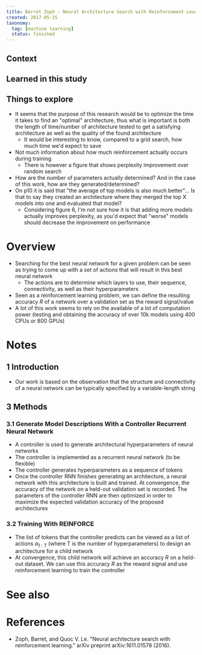 ```yaml
---
title: Barret Zoph - Neural Architecture Search with Reinforcement Learning (2017)
created: 2017-05-25
taxonomy:
  tag: [machine learning]
  status: finished
---
```


## Context

## Learned in this study

## Things to explore
* It seems that the purpose of this research would be to optimize the time it takes to find an "optimal" architecture, thus what is important is both the length of time/number of architecture tested to get a satisfying architecture as well as the quality of the found architecture
	* It would be interesting to know, compared to a grid search, how much time we'd expect to save
* Not much information about how much reinforcement actually occurs during training
	* There is however a figure that shows perplexity improvement over random search
* How are the number of parameters actually determined? And in the case of this work, how are they generated/determined?
* On p10 it is said that "the average of top models is also much better"... Is that to say they created an architecture where they merged the top X models into one and evaluated that model?
	* Considering figure 6, I'm not sure how it is that adding more models actually improves perplexity, as you'd expect that "worse" models should decrease the improvement on performance

# Overview
* Searching for the best neural network for a given problem can be seen as trying to come up with a set of actions that will result in this best neural network
	* The actions are to determine which layers to use, their sequence, connectivity, as well as their hyperparameters
* Seen as a reinforcement learning problem, we can define the resulting accuracy $R$ of a network over a validation set as the reward signal/value
* A lot of this work seems to rely on the available of a lot of computation power (testing and obtaining the accuracy of over 10k models using 400 CPUs or 800 GPUs)

# Notes
## 1 Introduction
* Our work is based on the observation that the structure and connectivity of a neural network can be typically specified by a variable-length string

## 3 Methods
### 3.1 Generate Model Descriptions With a Controller Recurrent Neural Network
* A controller is used to generate architectural hyperparameters of neural networks
* The controller is implemented as a recurrent neural network (to be flexible)
* The controller generates hyperparameters as a sequence of tokens
* Once the controller RNN finishes generating an architecture, a neural network with this architecture is built and trained. At convergence, the accuracy of the network on a held-out validation set is recorded. The parameters of the controller RNN are then optimized in order to maximize the expected validation accuracy of the proposed architectures

### 3.2 Training With REINFORCE
* The list of tokens that the controller predicts can be viewed as a list of actions $a_{1:T}$ (where T is the number of hyperparameters) to design an architecture for a child network
* At convergence, this child network will achieve an accuracy $R$ on a held-out dataset. We can use this accuracy $R$ as the reward signal and use reinforcement learning to train the controller

# See also

# References
* Zoph, Barret, and Quoc V. Le. "Neural architecture search with reinforcement learning." arXiv preprint arXiv:1611.01578 (2016).
